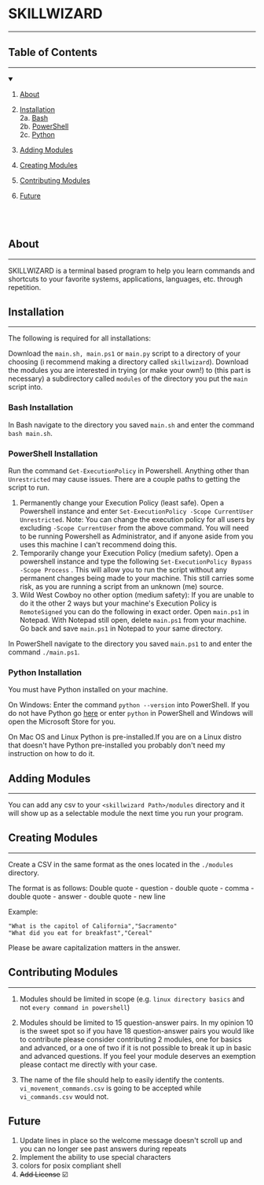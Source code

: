 # **SKILLWIZARD**
---




## **Table of Contents**
---
<details open>

<summary></summary>

1. [About](#about)

2. [Installation](#installation) <br>
2a. [Bash](#bash-installation) <br>
2b. [PowerShell](#powershell-installation) <br>
2c. [Python](#python-installation)

3. [Adding Modules](#adding-modules)

4. [Creating Modules](#creating-modules)

5. [Contributing Modules](#contributing-modules)

6. [Future](#future)


</details>

<br><br>


## **About**
---
SKILLWIZARD is a terminal based program to help you learn commands and shortcuts 
to your favorite systems, applications, languages, etc. through repetition.


## **Installation**
---
The following is required for all installations:

Download the `main.sh, main.ps1` or `main.py` script to a directory of your choosing (i recommend making a directory called `skillwizard`). Download the modules you are interested in trying (or make your own!) to (this part is necessary) a subdirectory called `modules` of the directory you put the `main` script into. 

### **Bash Installation**

In Bash navigate to the directory you saved `main.sh` and enter the command `bash main.sh`.

### **PowerShell Installation**

Run the command `Get-ExecutionPolicy` in Powershell. Anything other than `Unrestricted` may cause issues. There are a couple paths to getting the script to run. 
1. Permanently change your Execution Policy (least safe). Open a Powershell instance and enter `Set-ExecutionPolicy -Scope CurrentUser Unrestricted`. Note: You can change the execution policy for all users by excluding `-Scope CurrentUser` from the above command. You will need to be running Powershell as Administrator, and if anyone aside from you uses this machine I can't recommend doing this. 
2. Temporarily change your Execution Policy (medium safety). Open a powershell instance and type the following  `Set-ExecutionPolicy Bypass -Scope Process` . This will allow you to run the script without any permanent changes being made to your machine. This still carries some risk, as you are running a script from an unknown (me) source. 
3. Wild West Cowboy no other option (medium safety): If you are unable to do it the other 2 ways but your machine's Execution Policy is `RemoteSigned` you can do the following in exact order. Open `main.ps1` in Notepad. With Notepad still open, delete `main.ps1` from your machine. Go back and save `main.ps1` in Notepad to your same directory. 

In PowerShell navigate to the directory you saved `main.ps1` to and enter the command `./main.ps1`.


### **Python Installation**

You must have Python installed on your machine. 

On Windows:
Enter the command `python --version` into PowerShell. 
If you do not have Python go [here](https://learn.microsoft.com/en-us/windows/python/beginners#install-python) or enter `python` in PowerShell and Windows will open the Microsoft Store for you. 

On Mac OS and Linux Python is pre-installed.If you are on a Linux distro that doesn't have Python pre-installed you probably don't need my instruction on how to do it.


## **Adding Modules**
---
You can add any csv to your `<skillwizard Path>/modules` directory and it will 
show up as a selectable module the next time you run your program. 

## **Creating Modules**
---
Create a CSV in the same format as the ones located in the `./modules` 
directory. 

The format is as follows:
Double quote - question - double quote - comma - double quote - answer - double 
quote - new line

Example: 

`"What is the capitol of California","Sacramento"`<br>
`"What did you eat for breakfast","Cereal"`

Please be aware capitalization matters in the answer.


## **Contributing Modules**
---
1. Modules should be limited in scope (e.g. `linux directory basics` and not 
`every command in powershell`)

2. Modules should be limited to 15 question-answer pairs. In my opinion 10 is the 
sweet spot so if you have 18 question-answer pairs you would like to contribute 
please consider contributing 2 modules, one for basics and advanced, or a one of
two if it is not possible to break it up in basic and advanced questions. If you feel your module deserves an exemption please contact me directly with your case.

3. The name of the file should help to easily identify the contents. 
`vi_movement_commands.csv` is going to be accepted while `vi_commands.csv` would
 not.

 ## **Future** 

 1. Update lines in place so the welcome message doesn't scroll up and you can no longer see past answers during repeats
 2. Implement the ability to use special characters
 3. colors for posix compliant shell
 4. ~~Add License~~ ☑️
